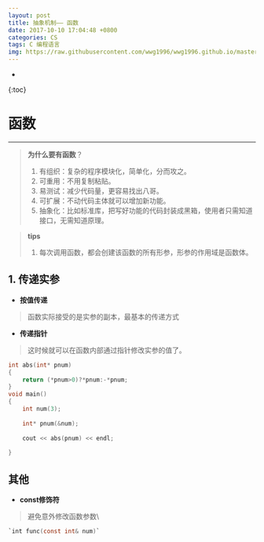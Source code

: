 ```yaml
---
layout: post
title: 抽象机制—— 函数
date: 2017-10-10 17:04:48 +0800
categories: CS
tags: C 编程语言 
img: https://raw.githubusercontent.com/wwg1996/wwg1996.github.io/master/images/c.jpg
---
```

* 
{:toc}
# 函数

---
> **为什么要有函数**？
> 1. 有组织：复杂的程序模块化，简单化，分而攻之。
> 2. 可重用：不用复制粘贴。
> 3. 易测试：减少代码量，更容易找出八哥。
> 4. 可扩展：不动代码主体就可以增加新功能。
> 5. 抽象化：比如标准库，把写好功能的代码封装成黑箱，使用者只需知道接口，无需知道原理。

> **tips**
> 1. 每次调用函数，都会创建该函数的所有形参，形参的作用域是函数体。

## 1. 传递实参
* **按值传递**
> 函数实际接受的是实参的副本，最基本的传递方式

* **传递指针**
> 这时候就可以在函数内部通过指针修改实参的值了。


```c
int abs(int* pnum)
{
    return (*pnum>0)?*pnum:-*pnum;
}
void main()
{
    int num(3);
    
    int* pnum(&num);
    
    cout << abs(pnum) << endl;
    
}
```
## 其他
* **const修饰符**
> 避免意外修改函数参数\
```c
`int func(const int& num)`
```
